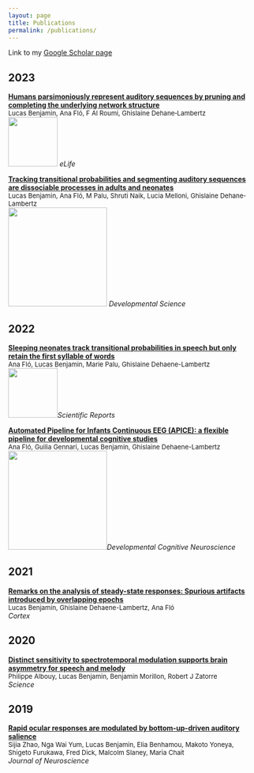 ```yaml
---
layout: page
title: Publications
permalink: /publications/
--- 
```


Link to my [Google Scholar page](https://scholar.google.fr/citations?user=cOj0n3oAAAAJ&hl=fr)
## 2023
[**Humans parsimoniously represent auditory sequences by pruning and completing the underlying network structure**](https://elifesciences.org/articles/86430#abstract)  
<font size="2"> Lucas Benjamin, Ana Fló, F Al Roumi, Ghislaine Dehane‐Lambertz</font>  
<img src="https://lucaswbenjamin.github.io/pages/publications/Log_elife.png" width="100"> *eLife* 

[**Tracking transitional probabilities and segmenting auditory sequences are dissociable processes in adults and neonates**](https://lucaswbenjamin.github.io/pages/publications/Benjamin-2022-DevelopmentalScience.pdf)  
<font size="2"> Lucas Benjamin, Ana Fló, M Palu, Shruti Naik, Lucia Melloni, Ghislaine Dehane‐Lambertz</font>  
<img src="https://lucaswbenjamin.github.io/pages/publications/Log_DevSci.pdf"  width="200"> *Developmental Science*

## 2022
[**Sleeping neonates track transitional probabilities in speech but only retain the first syllable of words**](https://lucaswbenjamin.github.io/pages/publications/Flo2022ScientificReports.pdf)  
<font size="2"> Ana Fló, Lucas Benjamin, Marie Palu, Ghislaine Dehaene-Lambertz </font>  
<img src="https://lucaswbenjamin.github.io/pages/publications/Log_SciRep.jpg" width="100">*Scientific Reports*

[**Automated Pipeline for Infants Continuous EEG (APICE): a flexible pipeline for developmental cognitive studies**](https://lucaswbenjamin.github.io/pages/publications/APICE.pdf)  
<font size="2"> Ana Fló, Guilia Gennari, Lucas Benjamin, Ghislaine Dehaene-Lambertz </font>  
<img src="https://lucaswbenjamin.github.io/pages/publications/Log_DevCogNeur.jpeg" width="200">*Developmental Cognitive Neuroscience*

## 2021

[**Remarks on the analysis of steady-state responses: Spurious artifacts introduced by overlapping epochs**](https://lucaswbenjamin.github.io/pages/publications/Benjamin_et_al_Cortex2021.pdf)  
<font size="2"> Lucas Benjamin, Ghislaine Dehaene-Lambertz, Ana Fló </font>  
*Cortex*

## 2020

[**Distinct sensitivity to spectrotemporal modulation supports brain asymmetry for speech and melody**](https://lucaswbenjamin.github.io/pages/publications/albouy_et_al_science_2020.pdf)  
<font size="2"> Philippe Albouy, Lucas Benjamin, Benjamin Morillon, Robert J Zatorre </font>  
*Science*


## 2019

[**Rapid ocular responses are modulated by bottom-up-driven auditory salience**](https://lucaswbenjamin.github.io/pages/publications/Zhao_et_al_JNeuro.pdf)  
<font size="2"> Sijia Zhao, Nga Wai Yum, Lucas Benjamin, Elia Benhamou, Makoto Yoneya, Shigeto Furukawa, Fred Dick, Malcolm Slaney, Maria Chait </font>   
*Journal of Neuroscience*
